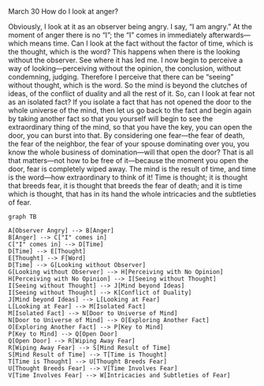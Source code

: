 March 30
How do I look at anger?

Obviously, I look at it as an observer being angry. I say, “I am angry.” At the moment of anger there is no “I”; the “I” comes in immediately afterwards—which means time. Can I look at the fact without the factor of time, which is the thought, which is the word? This happens when there is the looking without the observer. See where it has led me. I now begin to perceive a way of looking—perceiving without the opinion, the conclusion, without condemning, judging. Therefore I perceive that there can be “seeing” without thought, which is the word. So the mind is beyond the clutches of ideas, of the conflict of duality and all the rest of it. So, can I look at fear not as an isolated fact?
If you isolate a fact that has not opened the door to the whole universe of the mind, then let us go back to the fact and begin again by taking another fact so that you yourself will begin to see the extraordinary thing of the mind, so that you have the key, you can open the door, you can burst into that.
By considering one fear—the fear of death, the fear of the neighbor, the fear of your spouse dominating over you, you know the whole business of domination—will that open the door? That is all that matters—not how to be free of it—because the moment you open the door, fear is completely wiped away. The mind is the result of time, and time is the word—how extraordinary to think of it! Time is thought; it is thought that breeds fear, it is thought that breeds the fear of death; and it is time which is thought, that has in its hand the whole intricacies and the subtleties of fear.
```mermaid
graph TB

A[Observer Angry] --> B[Anger]
B[Anger] --> C["I" comes in]
C["I" comes in] --> D[Time]
D[Time] --> E[Thought]
E[Thought] --> F[Word]
D[Time] --> G[Looking without Observer]
G[Looking without Observer] --> H[Perceiving with No Opinion]
H[Perceiving with No Opinion] --> I[Seeing without Thought]
I[Seeing without Thought] --> J[Mind beyond Ideas]
I[Seeing without Thought] --> K[Conflict of Duality]
J[Mind beyond Ideas] --> L[Looking at Fear]
L[Looking at Fear] --> M[Isolated Fact]
M[Isolated Fact] --> N[Door to Universe of Mind]
N[Door to Universe of Mind] --> O[Exploring Another Fact]
O[Exploring Another Fact] --> P[Key to Mind]
P[Key to Mind] --> Q[Open Door]
Q[Open Door] --> R[Wiping Away Fear]
R[Wiping Away Fear] --> S[Mind Result of Time]
S[Mind Result of Time] --> T[Time is Thought]
T[Time is Thought] --> U[Thought Breeds Fear]
U[Thought Breeds Fear] --> V[Time Involves Fear]
V[Time Involves Fear] --> W[Intricacies and Subtleties of Fear]
```